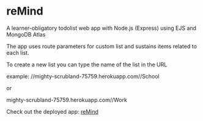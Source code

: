 # reMind
A learner-obligatory todolist web app with Node.js (Express) using EJS and MongoDB Atlas 

The app uses route parameters for custom list and sustains items related to each list.

To create a new list you can type the name of the list in the URL

example: 
//mighty-scrubland-75759.herokuapp.com//School

or

mighty-scrubland-75759.herokuapp.com//Work


Check out the deployed app: <a target="_blank" href="https://mighty-scrubland-75759.herokuapp.com/">reMind</a>
